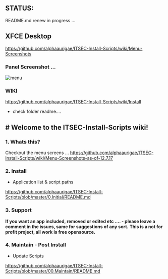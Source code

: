 ## STATUS: 

README.md renew in progress ...

## XFCE Desktop 

https://github.com/alphaaurigae/ITSEC-Install-Scripts/wiki/Menu-Screenshots

### Panel Screenshot ...
![menu](http://i.imgur.com/hUs1wM1.png)

### WIKI

https://github.com/alphaaurigae/ITSEC-Install-Scripts/wiki/Install

- check folder readme....

## # Welcome to the ITSEC-Install-Scripts wiki!

### 1. Whats this?

Checkout the menu screens ...
https://github.com/alphaaurigae/ITSEC-Install-Scripts/wiki/Menu-Screenshots-as-of-12.7.17

### 2. Install

- Application list & script paths

https://github.com/alphaaurigae/ITSEC-Install-Scripts/blob/master/0.Initial/README.md


### 3. Support

**If you want an app included, removed or edited etc .... - please leave a comment in the issues, same for suggestions of any sort.**
**This is a not for profit project, all work is free opensource.**

### 4. Maintain - Post Install

- Update Scripts

https://github.com/alphaaurigae/ITSEC-Install-Scripts/blob/master/00.Maintain/README.md
